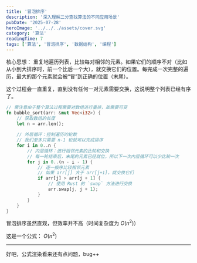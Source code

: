 ```yaml
---
title: '冒泡排序'
description: '深入理解二分查找算法的不同应用场景'
pubDate: '2025-07-28'
heroImage: '../../../assets/cover.svg'
category: '算法'
readingTime: 7
tags: ['算法', '冒泡排序', '数据结构', '编程']
---
```


核心思想：
重复地遍历列表，比较每对相邻的元素。如果它们的顺序不对（比如从小到大排序时，前一个比后一个大），就交换它们的位置。每完成一次完整的遍历，最大的那个元素就会被“冒”到正确的位置（末尾）。

这个过程会一直重复，直到没有任何一对元素需要交换，这说明整个列表已经有序了。

``` rust
// 需注意由于整个算法过程需要对数组进行重排，故需要可变
fn bubble_sort(arr: &mut Vec<i32>) { 
    // 获取数组的长度
    let n = arr.len();
    
    // 外层循环：控制遍历的轮数
    // 我们至多只需要 n-1 轮就可以完成排序
    for i in 0..n {
        // 内层循环：进行相邻元素的比较和交换
        // 每一轮结束后，末尾的元素已经就位，所以下一次内层循环可以少比较一次
        for j in 0..(n - i - 1) {
            // 逐一按序比较相邻元素
            // 如果 arr[j] 大于 arr[j+1]，就交换它们
            if arr[j] > arr[j + 1] {
                // 使用 Rust 的 `swap` 方法进行交换
                arr.swap(j, j + 1);
            }
        }
    }
}
```

冒泡排序虽然直观，但效率并不高（时间复杂度为 $O(n^2)$）

这是一个公式：
$O(n^2)$

---

好吧，公式渲染看来还有点问题，bug++
